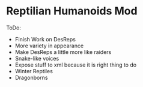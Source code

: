 # Reptilian Humanoids Mod

ToDo:
* Finish Work on DesReps
* More variety in appearance
* Make DesReps a little more like raiders
* Snake-like voices
* Expose stuff to xml because it is right thing to do
* Winter Reptiles
* Dragonborns

